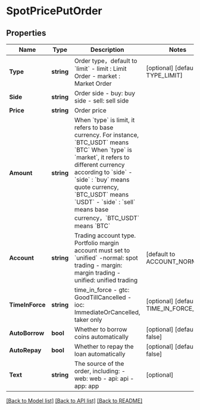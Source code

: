 # SpotPricePutOrder

## Properties

Name | Type | Description | Notes
------------ | ------------- | ------------- | -------------
**Type** | **string** | Order type，default to &#x60;limit&#x60;  - limit : Limit Order - market : Market Order | [optional] [default to TYPE_LIMIT]
**Side** | **string** | Order side  - buy: buy side - sell: sell side | 
**Price** | **string** | Order price | 
**Amount** | **string** | When &#x60;type&#x60; is limit, it refers to base currency.  For instance, &#x60;BTC_USDT&#x60; means &#x60;BTC&#x60;  When &#x60;type&#x60; is &#x60;market&#x60;, it refers to different currency according to &#x60;side&#x60;  - &#x60;side&#x60; : &#x60;buy&#x60; means quote currency, &#x60;BTC_USDT&#x60; means &#x60;USDT&#x60; - &#x60;side&#x60; : &#x60;sell&#x60; means base currency，&#x60;BTC_USDT&#x60; means &#x60;BTC&#x60;  | 
**Account** | **string** | Trading account type. Portfolio margin account must set to &#x60;unified&#x60;  -normal: spot trading - margin: margin trading - unified: unified trading  | [default to ACCOUNT_NORMAL]
**TimeInForce** | **string** | time_in_force  - gtc: GoodTillCancelled - ioc: ImmediateOrCancelled, taker only  | [optional] [default to TIME_IN_FORCE_GTC]
**AutoBorrow** | **bool** | Whether to borrow coins automatically | [optional] [default to false]
**AutoRepay** | **bool** | Whether to repay the loan automatically | [optional] [default to false]
**Text** | **string** | The source of the order, including: - web: web - api: api - app: app | [optional] 

[[Back to Model list]](../README.md#documentation-for-models) [[Back to API list]](../README.md#documentation-for-api-endpoints) [[Back to README]](../README.md)


